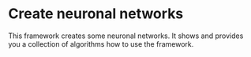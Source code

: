 # Create neuronal networks

This framework creates some neuronal networks. It shows and provides you a collection of algorithms how to use the framework.
